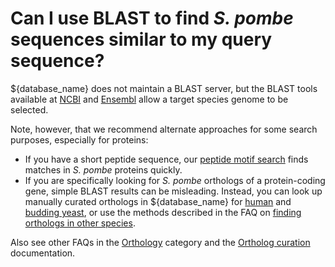# Can I use BLAST to find *S. pombe* sequences similar to my query sequence?
<!-- pombase_categories: Tools and resources -->

${database_name} does not maintain a BLAST server, but the BLAST tools
available at [NCBI](https://blast.ncbi.nlm.nih.gov/Blast.cgi) and
[Ensembl](https://fungi.ensembl.org/Multi/Tools/Blast) allow a target
species genome to be selected.

Note, however, that we recommend alternate approaches for some search
purposes, especially for proteins:

 - If you have a short peptide sequence, our
   [peptide motif search](/motif_search)
   finds matches in *S. pombe* proteins quickly.
 - If you are specifically looking for *S. pombe* orthologs of a
   protein-coding gene, simple BLAST results can be
   misleading. Instead, you can look up manually curated orthologs in
   ${database_name} for [human](/faq/how-can-i-find-s.-pombe-ortholog-s-human-gene) and
   [budding yeast](/faq/how-can-i-search-s.-cerevisiae-ortholog-s-homolog-s-s.-pombe-gene),
   or use the methods described in the FAQ on
   [finding orthologs in other species](/faq/how-can-i-find-s.-pombe-orthologs-species-other-than-human-and-s.-cerevisiae).

Also see other FAQs in the [Orthology](/faq/orthology) category and
the [Ortholog curation](/documentation/orthologs) documentation.
